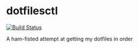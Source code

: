 # dotfilesctl

[![Build Status](https://travis-ci.org/larsrh/dotfilesctl.svg?branch=topic%2Ftravis)](https://travis-ci.org/larsrh/dotfilesctl)

A ham-fisted attempt at getting my dotfiles in order

